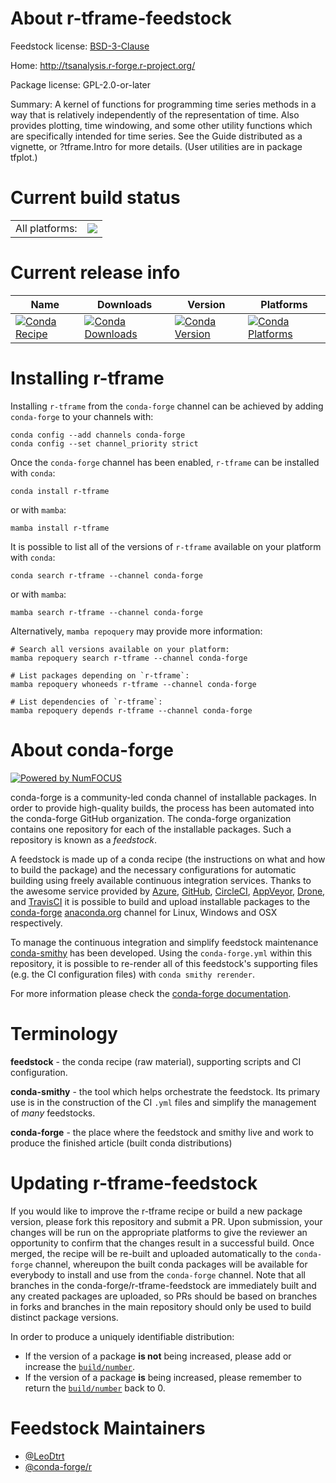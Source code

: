 About r-tframe-feedstock
========================

Feedstock license: [BSD-3-Clause](https://github.com/conda-forge/r-tframe-feedstock/blob/main/LICENSE.txt)

Home: http://tsanalysis.r-forge.r-project.org/

Package license: GPL-2.0-or-later

Summary: A kernel of functions for programming time series methods in a way that is relatively independently of the representation of time. Also provides plotting, time windowing, and some other utility functions which are specifically intended for time series. See the Guide distributed as a vignette, or ?tframe.Intro for more details. (User utilities are in package tfplot.)

Current build status
====================


<table><tr><td>All platforms:</td>
    <td>
      <a href="https://dev.azure.com/conda-forge/feedstock-builds/_build/latest?definitionId=15861&branchName=main">
        <img src="https://dev.azure.com/conda-forge/feedstock-builds/_apis/build/status/r-tframe-feedstock?branchName=main">
      </a>
    </td>
  </tr>
</table>

Current release info
====================

| Name | Downloads | Version | Platforms |
| --- | --- | --- | --- |
| [![Conda Recipe](https://img.shields.io/badge/recipe-r--tframe-green.svg)](https://anaconda.org/conda-forge/r-tframe) | [![Conda Downloads](https://img.shields.io/conda/dn/conda-forge/r-tframe.svg)](https://anaconda.org/conda-forge/r-tframe) | [![Conda Version](https://img.shields.io/conda/vn/conda-forge/r-tframe.svg)](https://anaconda.org/conda-forge/r-tframe) | [![Conda Platforms](https://img.shields.io/conda/pn/conda-forge/r-tframe.svg)](https://anaconda.org/conda-forge/r-tframe) |

Installing r-tframe
===================

Installing `r-tframe` from the `conda-forge` channel can be achieved by adding `conda-forge` to your channels with:

```
conda config --add channels conda-forge
conda config --set channel_priority strict
```

Once the `conda-forge` channel has been enabled, `r-tframe` can be installed with `conda`:

```
conda install r-tframe
```

or with `mamba`:

```
mamba install r-tframe
```

It is possible to list all of the versions of `r-tframe` available on your platform with `conda`:

```
conda search r-tframe --channel conda-forge
```

or with `mamba`:

```
mamba search r-tframe --channel conda-forge
```

Alternatively, `mamba repoquery` may provide more information:

```
# Search all versions available on your platform:
mamba repoquery search r-tframe --channel conda-forge

# List packages depending on `r-tframe`:
mamba repoquery whoneeds r-tframe --channel conda-forge

# List dependencies of `r-tframe`:
mamba repoquery depends r-tframe --channel conda-forge
```


About conda-forge
=================

[![Powered by
NumFOCUS](https://img.shields.io/badge/powered%20by-NumFOCUS-orange.svg?style=flat&colorA=E1523D&colorB=007D8A)](https://numfocus.org)

conda-forge is a community-led conda channel of installable packages.
In order to provide high-quality builds, the process has been automated into the
conda-forge GitHub organization. The conda-forge organization contains one repository
for each of the installable packages. Such a repository is known as a *feedstock*.

A feedstock is made up of a conda recipe (the instructions on what and how to build
the package) and the necessary configurations for automatic building using freely
available continuous integration services. Thanks to the awesome service provided by
[Azure](https://azure.microsoft.com/en-us/services/devops/), [GitHub](https://github.com/),
[CircleCI](https://circleci.com/), [AppVeyor](https://www.appveyor.com/),
[Drone](https://cloud.drone.io/welcome), and [TravisCI](https://travis-ci.com/)
it is possible to build and upload installable packages to the
[conda-forge](https://anaconda.org/conda-forge) [anaconda.org](https://anaconda.org/)
channel for Linux, Windows and OSX respectively.

To manage the continuous integration and simplify feedstock maintenance
[conda-smithy](https://github.com/conda-forge/conda-smithy) has been developed.
Using the ``conda-forge.yml`` within this repository, it is possible to re-render all of
this feedstock's supporting files (e.g. the CI configuration files) with ``conda smithy rerender``.

For more information please check the [conda-forge documentation](https://conda-forge.org/docs/).

Terminology
===========

**feedstock** - the conda recipe (raw material), supporting scripts and CI configuration.

**conda-smithy** - the tool which helps orchestrate the feedstock.
                   Its primary use is in the construction of the CI ``.yml`` files
                   and simplify the management of *many* feedstocks.

**conda-forge** - the place where the feedstock and smithy live and work to
                  produce the finished article (built conda distributions)


Updating r-tframe-feedstock
===========================

If you would like to improve the r-tframe recipe or build a new
package version, please fork this repository and submit a PR. Upon submission,
your changes will be run on the appropriate platforms to give the reviewer an
opportunity to confirm that the changes result in a successful build. Once
merged, the recipe will be re-built and uploaded automatically to the
`conda-forge` channel, whereupon the built conda packages will be available for
everybody to install and use from the `conda-forge` channel.
Note that all branches in the conda-forge/r-tframe-feedstock are
immediately built and any created packages are uploaded, so PRs should be based
on branches in forks and branches in the main repository should only be used to
build distinct package versions.

In order to produce a uniquely identifiable distribution:
 * If the version of a package **is not** being increased, please add or increase
   the [``build/number``](https://docs.conda.io/projects/conda-build/en/latest/resources/define-metadata.html#build-number-and-string).
 * If the version of a package **is** being increased, please remember to return
   the [``build/number``](https://docs.conda.io/projects/conda-build/en/latest/resources/define-metadata.html#build-number-and-string)
   back to 0.

Feedstock Maintainers
=====================

* [@LeoDtrt](https://github.com/LeoDtrt/)
* [@conda-forge/r](https://github.com/orgs/conda-forge/teams/r/)

